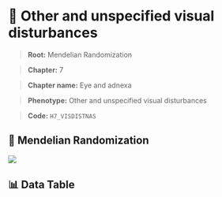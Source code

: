 # 🧪 Other and unspecified visual disturbances

> **Root:** Mendelian Randomization

> **Chapter:** 7  

> **Chapter name:** Eye and adnexa

> **Phenotype:** Other and unspecified visual disturbances  

> **Code:** `H7_VISDISTNAS`

## 🧬 Mendelian Randomization  

<img src="/MR/Figures/Forward/H7_VISDISTNAS.png"/>

## 📊 Data Table

<CsvTableMRF src="/public/MR/Data/Forward/H7_VISDISTNAS.csv"/>
